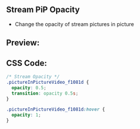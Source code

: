 ## Stream PiP Opacity
- Change the opacity of stream pictures in picture


## Preview:


## CSS Code:
```css
/* Stream Opacity */
.pictureInPictureVideo_f1081d {
  opacity: 0.5;
  transition: opacity 0.5s;
}

.pictureInPictureVideo_f1081d:hover {
  opacity: 1;
}
```
